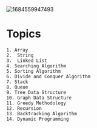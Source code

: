 

![1684559947493](https://github.com/jmdrajgupta/DSA-Using-Javascript/assets/118257845/6068a19b-04d8-49e1-a0b1-a2ca014e23fd)


# Topics 

    1. Array
    2.  String
    3.  Linked List
    4. Searching Algorithm
    5. Sorting Algorithm
    6. Divide and Conquer Algorithm
    7. Stack
    8. Queue
    9. Tree Data Structure
    10. Graph Data Structure
    11. Greedy Methodology
    12. Recursion
    13. Backtracking Algorithm
    14. Dynamic Programming
